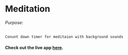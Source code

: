 # Meditation

###### Purpose:

    Conunt down timer for meditaion with background sounds

#### Check out the live app [here](https://praneep-brs.github.io/Meditation/).
